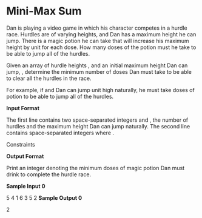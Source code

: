 # Mini-Max Sum


Dan is playing a video game in which his character competes in a hurdle race. Hurdles are of varying heights, and Dan has a maximum height he can jump. There is a magic potion he can take that will increase his maximum height by  unit for each dose. How many doses of the potion must he take to be able to jump all of the hurdles.

Given an array of hurdle heights , and an initial maximum height Dan can jump, , determine the minimum number of doses Dan must take to be able to clear all the hurdles in the race.

For example, if  and Dan can jump  unit high naturally, he must take  doses of potion to be able to jump all of the hurdles.

**Input Format**

The first line contains two space-separated integers  and , the number of hurdles and the maximum height Dan can jump naturally. 
The second line contains  space-separated integers  where .

Constraints

**Output Format**

Print an integer denoting the minimum doses of magic potion Dan must drink to complete the hurdle race.

**Sample Input 0**

5 4
1 6 3 5 2
**Sample Output 0**

2
